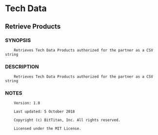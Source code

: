 # Tech Data
## Retrieve Products
### SYNOPSIS
```
    Retrieves Tech Data Products authorized for the partner as a CSV string
```
### DESCRIPTION
```
    Retrieves Tech Data Products authorized for the partner as a CSV string
```
### NOTES
```
    Version: 1.0
    Last updated: 5 October 2018
    Copyright (c) BitTitan, Inc. All rights reserved.
    Licensed under the MIT License.
```

